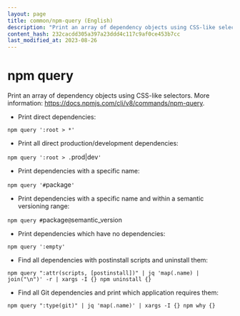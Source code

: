 ```yaml
---
layout: page
title: common/npm-query (English)
description: "Print an array of dependency objects using CSS-like selectors."
content_hash: 232cacdd305a397a23ddd4c117c9af0ce453b7cc
last_modified_at: 2023-08-26
---
```

# npm query

Print an array of dependency objects using CSS-like selectors.
More information: <https://docs.npmjs.com/cli/v8/commands/npm-query>.

- Print direct dependencies:

`npm query ':root > *'`

- Print all direct production/development dependencies:

`npm query ':root > .`<span class="tldr-var badge badge-pill bg-dark-lm bg-white-dm text-white-lm text-dark-dm font-weight-bold">prod|dev</span>`'`

- Print dependencies with a specific name:

`npm query '#`<span class="tldr-var badge badge-pill bg-dark-lm bg-white-dm text-white-lm text-dark-dm font-weight-bold">package</span>`'`

- Print dependencies with a specific name and within a semantic versioning range:

`npm query #`<span class="tldr-var badge badge-pill bg-dark-lm bg-white-dm text-white-lm text-dark-dm font-weight-bold">package</span>`@`<span class="tldr-var badge badge-pill bg-dark-lm bg-white-dm text-white-lm text-dark-dm font-weight-bold">semantic_version</span>

- Print dependencies which have no dependencies:

`npm query ':empty'`

- Find all dependencies with postinstall scripts and uninstall them:

`npm query ":attr(scripts, [postinstall])" | jq 'map(.name) | join("\n")' -r | xargs -I {} npm uninstall {}`

- Find all Git dependencies and print which application requires them:

`npm query ":type(git)" | jq 'map(.name)' | xargs -I {} npm why {}`
